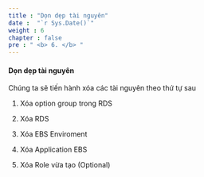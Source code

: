 ```yaml
---
title : "Dọn dẹp tài nguyên"
date :  "`r Sys.Date()`" 
weight : 6
chapter : false
pre : " <b> 6. </b> "
---
```

#### Dọn dẹp tài nguyên

Chúng ta sẽ tiến hành xóa các tài nguyên theo thứ tự sau

1. Xóa option group trong RDS
   
2. Xóa RDS
   
3. Xóa EBS Enviroment
   
4. Xóa Application EBS
   
5. Xóa Role vừa tạo (Optional)